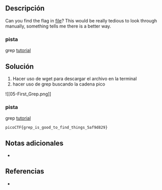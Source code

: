 ## Descripción 

Can you find the flag in [file](https://jupiter.challenges.picoctf.org/static/515f19f3612bfd97cd3f0c0ba32bd864/file)? This would be really tedious to look through manually, something tells me there is a better way.
### pista

grep [tutorial](https://ryanstutorials.net/linuxtutorial/grep.php)

## Solución

1.  Hacer uso de wget para descargar el archivo en la terminal
2. hacer uso de grep buscando la cadena pico

![[05-First_Grep.png]]

### pista

grep [tutorial](https://ryanstutorials.net/linuxtutorial/grep.php)

```
picoCTF{grep_is_good_to_find_things_5af9d829}
```

## Notas adicionales

- 
## Referencias

- 